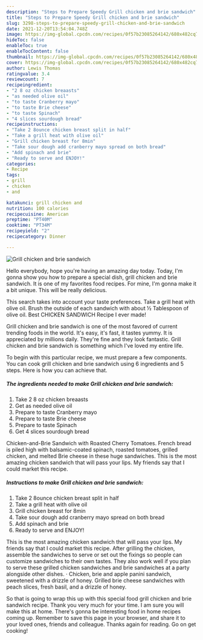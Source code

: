 ```yaml
---
description: "Steps to Prepare Speedy Grill chicken and brie sandwich"
title: "Steps to Prepare Speedy Grill chicken and brie sandwich"
slug: 3298-steps-to-prepare-speedy-grill-chicken-and-brie-sandwich
date: 2021-12-20T13:54:04.748Z
image: https://img-global.cpcdn.com/recipes/0f57b23085264142/680x482cq70/grill-chicken-and-brie-sandwich-recipe-main-photo.jpg
hideToc: false
enableToc: true
enableTocContent: false
thumbnail: https://img-global.cpcdn.com/recipes/0f57b23085264142/680x482cq70/grill-chicken-and-brie-sandwich-recipe-main-photo.jpg
cover: https://img-global.cpcdn.com/recipes/0f57b23085264142/680x482cq70/grill-chicken-and-brie-sandwich-recipe-main-photo.jpg
author: Lewis Thomas
ratingvalue: 3.4
reviewcount: 7
recipeingredient:
- "2 8 oz chicken breaasts"
- "as needed olive oil"
- "to taste Cranberry mayo"
- "to taste Brie cheese"
- "to taste Spinach"
- "4 slices sourdough bread"
recipeinstructions:
- "Take 2 8ounce chicken breast split in half"
- "Take a grill heat with olive oil"
- "Grill chicken breast for 8min"
- "Take sour dough add cranberry mayo spread on both bread"
- "Add spinach and brie"
- "Ready to serve and ENJOY!"
categories:
- Recipe
tags:
- grill
- chicken
- and

katakunci: grill chicken and 
nutrition: 100 calories
recipecuisine: American
preptime: "PT40M"
cooktime: "PT34M"
recipeyield: "2"
recipecategory: Dinner

---
```



![Grill chicken and brie sandwich](https://img-global.cpcdn.com/recipes/0f57b23085264142/680x482cq70/grill-chicken-and-brie-sandwich-recipe-main-photo.jpg)

Hello everybody, hope you're having an amazing day today. Today, I'm gonna show you how to prepare a special dish, grill chicken and brie sandwich. It is one of my favorites food recipes. For mine, I'm gonna make it a bit unique. This will be really delicious.

This search takes into account your taste preferences. Take a grill heat with olive oil. Brush the outside of each sandwich with about ½ Tablespoon of olive oil. Best CHICKEN SANDWICH Recipe I ever made!

Grill chicken and brie sandwich is one of the most favored of current trending foods in the world. It's easy, it's fast, it tastes yummy. It is appreciated by millions daily. They're fine and they look fantastic. Grill chicken and brie sandwich is something which I've loved my entire life.


To begin with this particular recipe, we must prepare a few components. You can cook grill chicken and brie sandwich using 6 ingredients and 5 steps. Here is how you can achieve that.

<!--inarticleads1-->

##### The ingredients needed to make Grill chicken and brie sandwich:

1. Take 2 8 oz chicken breaasts
1. Get as needed olive oil
1. Prepare to taste Cranberry mayo
1. Prepare to taste Brie cheese
1. Prepare to taste Spinach
1. Get 4 slices sourdough bread


Chicken-and-Brie Sandwich with Roasted Cherry Tomatoes. French bread is piled high with balsamic-coated spinach, roasted tomatoes, grilled chicken, and melted Brie cheese in these huge sandwiches. This is the most amazing chicken sandwich that will pass your lips. My friends say that I could market this recipe. 

<!--inarticleads2-->

##### Instructions to make Grill chicken and brie sandwich:

1. Take 2 8ounce chicken breast split in half
1. Take a grill heat with olive oil
1. Grill chicken breast for 8min
1. Take sour dough add cranberry mayo spread on both bread
1. Add spinach and brie
1. Ready to serve and ENJOY!

This is the most amazing chicken sandwich that will pass your lips. My friends say that I could market this recipe. After grilling the chicken, assemble the sandwiches to serve or set out the fixings so people can customize sandwiches to their own tastes. They also work well if you plan to serve these grilled chicken sandwiches and brie sandwiches at a party alongside other dishes. · Chicken, brie and apple panini sandwich, sweetened with a drizzle of honey. Grilled brie cheese sandwiches with peach slices, fresh basil, and a drizzle of honey. 

So that is going to wrap this up with this special food grill chicken and brie sandwich recipe. Thank you very much for your time. I am sure you will make this at home. There's gonna be interesting food in home recipes coming up. Remember to save this page in your browser, and share it to your loved ones, friends and colleague. Thanks again for reading. Go on get cooking!
